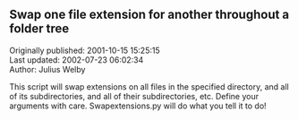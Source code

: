 ## Swap one file extension for another throughout a folder tree  
Originally published: 2001-10-15 15:25:15  
Last updated: 2002-07-23 06:02:34  
Author: Julius Welby  
  
This script will swap extensions on all files in the specified directory,
and all of its subdirectories, and all of their subdirectories, etc.
Define your arguments with care. Swapextensions.py will do what you tell it to do!